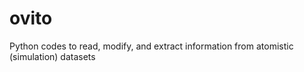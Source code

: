 # ovito
Python codes to read, modify, and extract information from atomistic (simulation) datasets 
